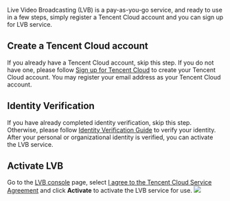 Live Video Broadcasting (LVB) is a pay-as-you-go service, and ready to use in a few steps, simply register a Tencent Cloud account and you can sign up for LVB service.
 
## Create a Tencent Cloud account

If you already have a Tencent Cloud account, skip this step.
If you do not have one,  please follow [Sign up for Tencent Cloud](https://intl.cloud.tencent.com/document/product/378/17985) to create your Tencent Cloud account.
You may register your email address as your Tencent Cloud account.

## Identity Verification

If you have already completed identity verification, skip this step.
Otherwise, please follow [Identity Verification Guide](https://intl.cloud.tencent.com/document/product/378/3629) to verify your identity.
After your personal or organizational identity is verified, you can activate the LVB service.

## Activate LVB

Go to the [LVB console](https://console.cloud.tencent.com/live) page, select [I agree to the Tencent Cloud Service Agreement](https://intl.cloud.tencent.com/document/product/301/9248) and click **Activate** to activate the LVB service for use.
![](https://main.qcloudimg.com/raw/eae08b6f0b3d3824aed2c05e63cd18ae.png)
